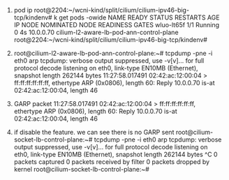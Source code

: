 1. pod ip root@2204:~/wcni-kind/split/cilium/cilium-ipv46-big-tcp/kindenv# k get pods -owide 
NAME         READY   STATUS    RESTARTS   AGE   IP           NODE                                       NOMINATED NODE   READINESS GATES
wluo-lt65f   1/1     Running   0          4s    10.0.0.70    cilium-l2-aware-lb-pod-ann-control-plane   <none>           <none>
root@2204:~/wcni-kind/split/cilium/cilium-ipv46-big-tcp/kindenv# 

2. root@cilium-l2-aware-lb-pod-ann-control-plane:~# tcpdump -pne -i eth0 arp
tcpdump: verbose output suppressed, use -v[v]... for full protocol decode
listening on eth0, link-type EN10MB (Ethernet), snapshot length 262144 bytes
11:27:58.017491 02:42:ac:12:00:04 > ff:ff:ff:ff:ff:ff, ethertype ARP (0x0806), length 60: Reply 10.0.0.70 is-at 02:42:ac:12:00:04, length 46

3. GARP packet
11:27:58.017491 02:42:ac:12:00:04 > ff:ff:ff:ff:ff:ff, ethertype ARP (0x0806), length 60: Reply 10.0.0.70 is-at 02:42:ac:12:00:04, length 46

4. if disable the feature. we can see there is no GARP sent
root@cilium-socket-lb-control-plane:~# tcpdump -pne -i eth0 arp 
tcpdump: verbose output suppressed, use -v[v]... for full protocol decode
listening on eth0, link-type EN10MB (Ethernet), snapshot length 262144 bytes
^C
0 packets captured
0 packets received by filter
0 packets dropped by kernel
root@cilium-socket-lb-control-plane:~#


